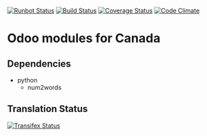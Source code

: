 [![Runbot Status](https://runbot.odoo-community.org/runbot/badge/flat/120/11.0.svg)](https://runbot.odoo-community.org/runbot/repo/github-com-oca-l10n-canada-120)
[![Build Status](https://travis-ci.org/OCA/l10n-canada.svg?branch=11.0)](https://travis-ci.org/OCA/l10n-canada)
[![Coverage Status](https://coveralls.io/repos/OCA/l10n-canada/badge.svg?branch=11.0)](https://coveralls.io/r/OCA/l10n-canada?branch=11.0)
[![Code Climate](https://codeclimate.com/github/OCA/l10n-canada/badges/gpa.svg)](https://codeclimate.com/github/OCA/l10n-canada)

Odoo modules for Canada
=======================

Dependencies
------------
* python
     * num2words



Translation Status
------------------
[![Transifex Status](https://www.transifex.com/projects/p/OCA-l10n-canada-11-0/chart/image_png)](https://www.transifex.com/projects/p/OCA-l10n-canada-11-0)
